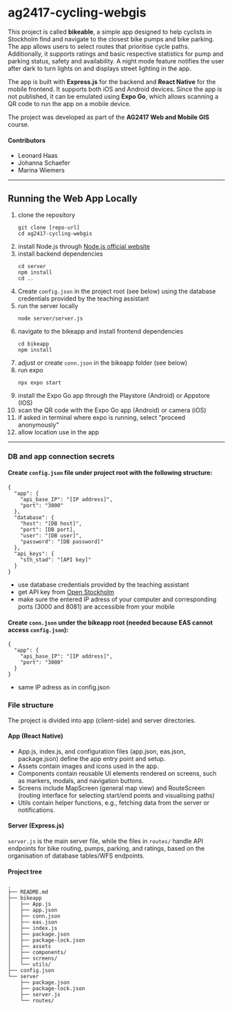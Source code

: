 # ag2417-cycling-webgis

This project is called **bikeable**, a simple app designed to help cyclists in Stockholm find and navigate to the closest bike pumps and bike parking. 
The app allows users to select routes that prioritise cycle paths. 
Additionally, it supports ratings and basic respective statistics for pump and parking status, safety and availability. 
A night mode feature notifies the user after dark to turn lights on and displays street lighting in the app.  

The app is built with **Express.js** for the backend and **React Native** for the mobile frontend. 
It supports both iOS and Android devices. Since the app is not published, it can be emulated using **Expo Go**, 
which allows scanning a QR code to run the app on a mobile device.

The project was developed as part of the **AG2417 Web and Mobile GIS** course.  

#### Contributors
- Leonard Haas
- Johanna Schaefer
- Marina Wiemers  


---

## Running the Web App Locally

1. clone the repository
   ```
   git clone [repo-url]
   cd ag2417-cycling-webgis
   ``` 
2. install Node.js through [Node.js official website](https://nodejs.org)
3. install backend dependencies
    ```
    cd server
    npm install
    cd ..
    ```
4. Create `config.json` in the project root (see below) using the database credentials provided by the teaching assistant 
5. run the server locally
    ```
    node server/server.js
    ```
6. navigate to the bikeapp and install frontend dependencies
    ```
    cd bikeapp
    npm install
    ```
7. adjust or create `conn.json` in the bikeapp folder (see below)
8. run expo 
    ```
    npx expo start
    ```
9. install the Expo Go app through the Playstore (Android) or Appstore (IOS)    
10. scan the QR code with the Expo Go app (Android) or camera (iOS)
11. if asked in terminal where expo is running, select "proceed anonymously"
12. allow location use in the app


--- 

### DB and app connection secrets
#### Create `config.json` file under project root with the following structure:
  ```
  {
    "app": {
      "api_base_IP": "[IP address]",
      "port": "3000"
    },
    "database": {
      "host": "[DB host]",
      "port": [DB port],
      "user": "[DB user]",
      "password": "[DB password]"
    },
    "api_keys": {
      "sth_stad": "[API key]"
    }
  }
  ```
  - use database credentials provided by the teaching assistant 
  - get API key from [Open Stockholm](https://openstreetgs.stockholm.se/)
  - make sure the entered IP adress of your computer and corresponding ports (3000 and 8081) are accessible from your mobile
#### Create `conn.json` under the bikeapp root (needed because EAS cannot access `config.json`):
```
{
  "app": {
    "api_base_IP": "[IP address]",
    "port": "3000"
  }
}
```
- same IP adress as in config.json


### File structure

The project is divided into app (client-side) and server directories.

#### App (React Native)

- App.js, index.js, and configuration files (app.json, eas.json, package.json) define the app entry point and setup.
- Assets contain images and icons used in the app.
- Components contain reusable UI elements rendered on screens, such as markers, modals, and navigation buttons.
- Screens include MapScreen (general map view) and RouteScreen (routing interface for selecting start/end points and visualising paths)
- Utils contain helper functions, e.g., fetching data from the server or notifications.

#### Server (Express.js)

`server.js` is the main server file, while the files in `routes/` handle API endpoints for bike routing, pumps, parking, and ratings, based on the organisation of database tables/WFS endpoints. 

#### Project tree
```
.
├── README.md
├── bikeapp
│   ├── App.js
│   ├── app.json
│   ├── conn.json
│   ├── eas.json
│   ├── index.js
│   ├── package.json
│   ├── package-lock.json
│   ├── assets
│   ├── components/
│   ├── screens/
│   └── utils/
├── config.json
└── server
    ├── package.json
    ├── package-lock.json
    ├── server.js
    └── routes/
```

 
